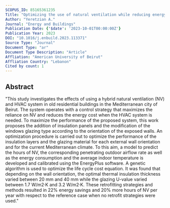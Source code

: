 ```yaml
---
SCOPUS_ID: 85165361235
Title: "Optimizing the use of natural ventilation while reducing energy cost_case study for retrofitting an old residential apartment in a Mediterranean city"
Author: "Yeretzian A."
Journal: "Energy and Buildings"
Publication Date: {'$date': '2023-10-01T00:00:00Z'}
Publication Year: 2023
DOI: "10.1016/j.enbuild.2023.113371"
Source Type: "Journal"
Document Type: "ar"
Document Type Description: "Article"
Affliation: "American University of Beirut"
Affliation Country: "Lebanon"
Cited by count: 1
---
```


## Abstract
"This study investigates the effects of using a hybrid natural ventilation (NV) and HVAC system in old residential buildings in the Mediterranean city of Beirut. The system operates with a control strategy that maximizes the reliance on NV and reduces the energy cost when the HVAC system is needed. To maximize the performance of the proposed system, this work proposes the addition of insulation panels and the modification of the windows glazing type according to the orientation of the exposed walls. An optimization procedure is carried out to optimize the performance of the insulation layers and the glazing material for each external wall orientation and for the current Mediterranean climate. To this aim, a model to predict the hours of NV, the corresponding penetrating outdoor airflow rate as well as the energy consumption and the average indoor temperature is developed and calibrated using the EnergyPlus software. A genetic algorithm is used to optimize the life cycle cost equation. It was found that depending on the wall orientation, the optimal thermal insulation thickness varied between 20 mm and 40 mm while the glazing U-value varied between 1.7 W/m2·K and 3.2 W/m2·K. These retrofitting strategies and methods resulted in 22% energy savings and 20% more hours of NV per year with respect to the reference case when no retrofit strategies were used."
